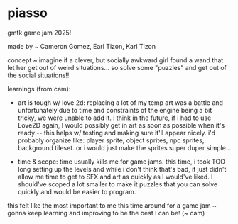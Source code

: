 # piasso
gmtk game jam 2025!

made by ~ Cameron Gomez, Earl Tizon, Karl Tizon

concept ~ imagine if a clever, but socially awkward girl found a wand that let her get out of weird situations... so solve some "puzzles" and get out of the social situations!!

learnings (from cam):

- art is tough w/ love 2d: replacing a lot of my temp art was a battle and unfortunately due to time and constraints of the engine being a bit tricky, we were unable to add it. i think in the future, if i had to use Love2D again, I would possibly get in art as soon as possible when it's ready -- this helps w/ testing and making sure it'll appear nicely. i'd probably organize like: player sprite, object sprites, npc sprites, background tileset. or i would just make the sprites super duper simple...

- time & scope: time usually kills me for game jams. this time, i took TOO long setting up the levels and while i don't think that's bad, it just didn't allow me time to get to SFX and art as quickly as I would've liked. I should've scoped a lot smaller to make it puzzles that you can solve quickly and would be easier to program.

this felt like the most important to me this time around for a game jam ~ gonna keep learning and improving to be the best I can be! (~ cam)
